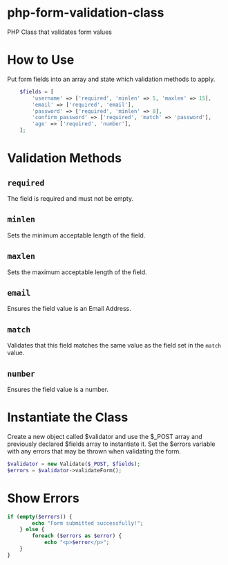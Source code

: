 # php-form-validation-class
PHP Class that validates form values

# How to Use
Put form fields into an array and state which validation methods to apply.
```php
    $fields = [
        'username' => ['required', 'minlen' => 5, 'maxlen' => 15],
        'email' => ['required', 'email'],
        'password' => ['required', 'minlen' => 8],
        'confirm_password' => ['required', 'match' => 'password'],
        'age' => ['required', 'number'],
    ];
```

# Validation Methods

## `required`
The field is required and must not be empty.

## `minlen`
Sets the minimum acceptable length of the field.

## `maxlen`
Sets the maximum acceptable length of the field.

## `email`
Ensures the field value is an Email Address.

## `match`
Validates that this field matches the same value as the field set in the `match` value.

## `number`
Ensures the field value is a number.

# Instantiate the Class
Create a new object called $validator and use the $_POST array and previously declared $fields array to instantiate it.
Set the $errors variable with any errors that may be thrown when validating the form.
```php
$validator = new Validate($_POST, $fields);
$errors = $validator->validateForm();
```

# Show Errors
```php
if (empty($errors)) {
        echo "Form submitted successfully!";
    } else {
        foreach ($errors as $error) {
            echo "<p>$error</p>";
    }
}
```

